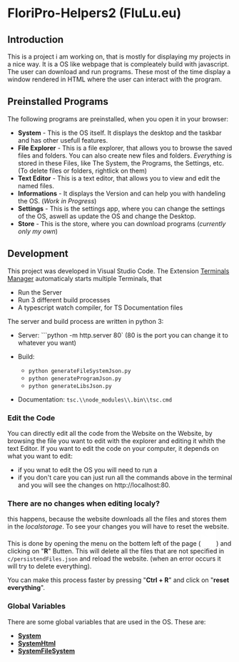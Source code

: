 # FloriPro-Helpers2 (FluLu.eu)
## Introduction
This is a project i am working on, that is mostly for displaying my projects in a nice way. It is a OS like webpage that is compleately build with javascript. The user can download and run programs. These most of the time display a window rendered in HTML where the user can interact with the program.

## Preinstalled Programs
The following programs are preinstalled, when you open it in your browser:
- **System** - This is the OS itself. It displays the desktop and the taskbar and has other usefull features.
- **File Explorer** - This is a file explorer, that allows you to browse the saved files and folders. You can also create new files and folders. *Everything* is stored in these Files, like The System, the Programs, the Settings, etc. (To delete files or folders, rightlick on them)
- **Text Editor** - This is a text editor, that allows you to view and edit the named files.
- **Informations** - It displays the Version and can help you with handeling the OS. (*Work in Progress*)
- **Settings** - This is the settings app, where you can change the settings of the OS, aswell as update the OS and change the Desktop.
- **Store** - This is the store, where you can download programs (*currently only my own*)

## Development
This project was developed in Visual Studio Code. The Extension [Terminals Manager](https://marketplace.visualstudio.com/items?itemName=fabiospampinato.vscode-terminals) automaticaly starts multiple Terminals, that
* Run the Server
* Run 3 different build processes
* A typescript watch compiler, for TS Documentation files

The server and build process are written in python 3:

* Server: ```python -m http.server 80` (80 is the port you can change it to whatever you want)

* Build:
    - `python generateFileSystemJson.py`
    - `python generateProgramJson.py`
    - `python generateLibsJson.py`

* Documentation: `tsc.\\node_modules\\.bin\\tsc.cmd`

### Edit the Code
You can directly edit all the code from the Website on the Website, by browsing the file you want to edit with the explorer and editing it whith the text Editor. If you want to edit the code on your computer, it depends on what you want to edit:
* if you wnat to edit the OS you will need to run a 
* if you don't care you can just run all the commands above in the terminal and you will see the changes on http://localhost:80.

### There are no changes when editing localy?
this happens, because the website downloads all the files and stores them in the *localstorage*. To see your changes you will have to reset the website. This is done by opening the menu on the bottem left of the page (![Menu](/c/sys/imgs/gray.webp)) and clicking on "**R**" Butten. This will delete all the files that are not specified in `c/persistendFiles.json` and reload the website. (when an error occurs it will try to delete everything).

You can make this process faster by pressing "**Ctrl + R**" and click on "**reset everything**".

### Global Variables
There are some global variables that are used in the OS. These are:
* [**System**](/docs/system.md)
* [**SystemHtml**](/docs/systemHtml.md)
* [**SystemFileSystem**](/docs/systemFileSystem.md)